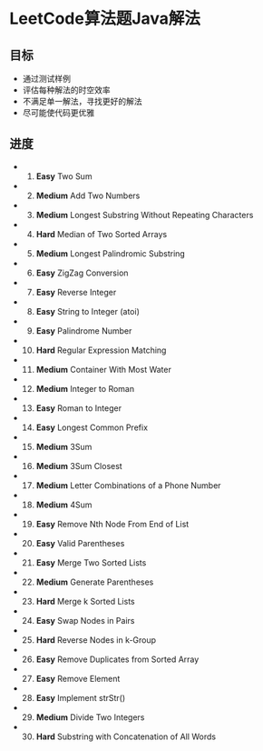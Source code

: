 # LeetCode算法题Java解法

## 目标
* 通过测试样例
* 评估每种解法的时空效率
* 不满足单一解法，寻找更好的解法
* 尽可能使代码更优雅

## 进度
* 1. **Easy** Two Sum
* 2. **Medium** Add Two Numbers
* 3. **Medium** Longest Substring Without Repeating Characters
* 4. **Hard** Median of Two Sorted Arrays
* 5. **Medium** Longest Palindromic Substring
* 6. **Easy** ZigZag Conversion
* 7. **Easy** Reverse Integer
* 8. **Easy** String to Integer (atoi)
* 9. **Easy** Palindrome Number
* 10. **Hard**  Regular Expression Matching
* 11. **Medium** Container With Most Water
* 12. **Medium** Integer to Roman
* 13. **Easy** Roman to Integer
* 14. **Easy** Longest Common Prefix
* 15. **Medium** 3Sum
* 16. **Medium** 3Sum Closest
* 17. **Medium** Letter Combinations of a Phone Number
* 18. **Medium** 4Sum
* 19. **Easy** Remove Nth Node From End of List
* 20. **Easy** Valid Parentheses
* 21. **Easy** Merge Two Sorted Lists
* 22. **Medium** Generate Parentheses
* 23. **Hard** Merge k Sorted Lists
* 24. **Easy** Swap Nodes in Pairs
* 25. **Hard** Reverse Nodes in k-Group
* 26. **Easy** Remove Duplicates from Sorted Array
* 27. **Easy** Remove Element
* 28. **Easy** Implement strStr()
* 29. **Medium** Divide Two Integers
* 30. **Hard** Substring with Concatenation of All Words


